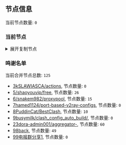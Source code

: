 
## 节点信息
当前节点数量: `0`
### 当前节点
<details>
  <summary>展开复制节点</summary>

    

</details>

### 鸣谢名单
当前合并节点总数: `125`
- [3kSLAWIASCA/actions](https://github.com/kSLAWIASCA/actions), 节点数量: `0`
- [5/shaoyouvip/free](https://github.com/shaoyouvip/free), 节点数量: `26`
- [6/snakem982/proxypool](https://github.com/snakem982/proxypool), 节点数量: `15`
- [7hamed1124/port-based-v2ray-configs](https://github.com/hamed1124/port-based-v2ray-configs), 节点数量: `0`
- [8PuddinCat/BestClash](https://github.com/PuddinCat/BestClash), 节点数量: `10`
- [9busymilk/clash_config_auto_build/](https://github.com/busymilk/clash_config_auto_build/), 节点数量: `0`
- [23dora-admin001/aggregator-](https://github.com/dora-admin001/aggregator-), 节点数量: `60`
- [98back](https://github.com/firefoxmmx2/v2rayshare_subcription), 节点数量: `49`
- [99电报群分享1](https://github.com/cdddbc/getAirport), 节点数量: `0`



